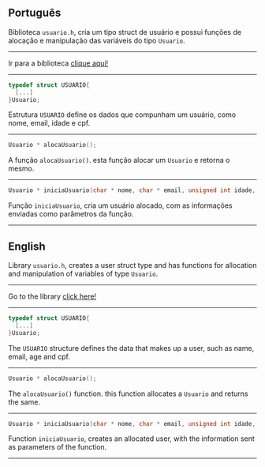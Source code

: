 ## Português

Biblioteca ``usuario.h``, cria um tipo struct de usuário e possui funções de alocação e manipulação das variáveis do tipo ``Usuario``.

---

Ir para a biblioteca [clique aqui!](../lista/u.h)

---

```C
typedef struct USUARIO{
  [...]
}Usuario;
```

Estrutura ``USUARIO`` define os dados que compunham um usuário, como nome, email, idade e cpf.

---

```C
Usuario * alocaUsuario();
```

A função ``alocaUsuario()``. esta função alocar um ``Usuario`` e retorna o mesmo.

---

```C
Usuario * iniciaUsuario(char * nome, char * email, unsigned int idade, char * cpf);
```

Função ``iniciaUsuario``, cria um usuário alocado, com as informações enviadas como parâmetros da função.

---

## English

Library ``usuario.h``, creates a user struct type and has functions for allocation and manipulation of variables of type ``Usuario``.

---

Go to the library [click here!](../model/usuario.h)

---

```C
typedef struct USUARIO{
  [...]
}Usuario;
```

The ``USUARIO`` structure defines the data that makes up a user, such as name, email, age and cpf.

---

```C
Usuario * alocaUsuario();
```

The ``alocaUsuario()`` function. this function allocates a ``Usuario`` and returns the same.

---

```C
Usuario * iniciaUsuario(char * nome, char * email, unsigned int idade, char * cpf);
```

Function ``iniciaUsuario``, creates an allocated user, with the information sent as parameters of the function.

---